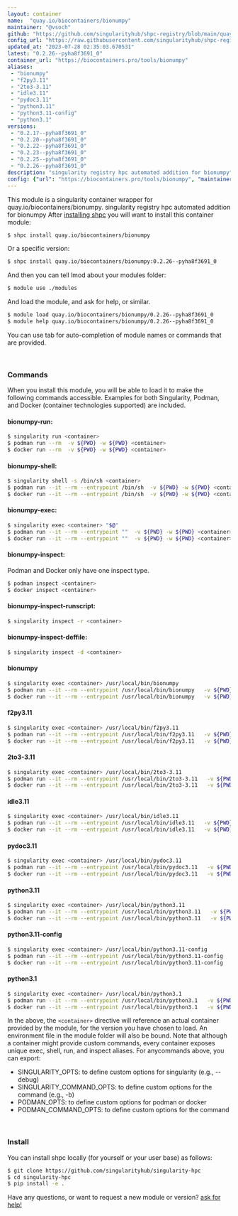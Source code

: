 ```yaml
---
layout: container
name:  "quay.io/biocontainers/bionumpy"
maintainer: "@vsoch"
github: "https://github.com/singularityhub/shpc-registry/blob/main/quay.io/biocontainers/bionumpy/container.yaml"
config_url: "https://raw.githubusercontent.com/singularityhub/shpc-registry/main/quay.io/biocontainers/bionumpy/container.yaml"
updated_at: "2023-07-28 02:35:03.670531"
latest: "0.2.26--pyha8f3691_0"
container_url: "https://biocontainers.pro/tools/bionumpy"
aliases:
 - "bionumpy"
 - "f2py3.11"
 - "2to3-3.11"
 - "idle3.11"
 - "pydoc3.11"
 - "python3.11"
 - "python3.11-config"
 - "python3.1"
versions:
 - "0.2.17--pyha8f3691_0"
 - "0.2.20--pyha8f3691_0"
 - "0.2.22--pyha8f3691_0"
 - "0.2.23--pyha8f3691_0"
 - "0.2.25--pyha8f3691_0"
 - "0.2.26--pyha8f3691_0"
description: "singularity registry hpc automated addition for bionumpy"
config: {"url": "https://biocontainers.pro/tools/bionumpy", "maintainer": "@vsoch", "description": "singularity registry hpc automated addition for bionumpy", "latest": {"0.2.26--pyha8f3691_0": "sha256:cb55e898d4cabde5ae4cfc65290ac423b956dc9bb5dec3183d444fce5fce5659"}, "tags": {"0.2.17--pyha8f3691_0": "sha256:4888799ec9467a088c72b11f5ebd1da9043d6153f6c83c45cbc5925d1eb7f28b", "0.2.20--pyha8f3691_0": "sha256:2e71d23cc90a5aeafdc668ea857f119e36b5edc47c471fa551ac3f6bcd99c2dc", "0.2.22--pyha8f3691_0": "sha256:6a21c6bb7b4d2e4d60564770b3827ebaa6748d88ccfe2b7587e17afc2d57ce14", "0.2.23--pyha8f3691_0": "sha256:a930c285af69efdddf1ac27638f48d387f76c176b89845d9dab7a20ec13f23b3", "0.2.25--pyha8f3691_0": "sha256:023cb47132b5d7ed05feb2154804560f666867d6dc103c215e21dd739d0c0535", "0.2.26--pyha8f3691_0": "sha256:cb55e898d4cabde5ae4cfc65290ac423b956dc9bb5dec3183d444fce5fce5659"}, "docker": "quay.io/biocontainers/bionumpy", "aliases": {"bionumpy": "/usr/local/bin/bionumpy", "f2py3.11": "/usr/local/bin/f2py3.11", "2to3-3.11": "/usr/local/bin/2to3-3.11", "idle3.11": "/usr/local/bin/idle3.11", "pydoc3.11": "/usr/local/bin/pydoc3.11", "python3.11": "/usr/local/bin/python3.11", "python3.11-config": "/usr/local/bin/python3.11-config", "python3.1": "/usr/local/bin/python3.1"}}
---
```


This module is a singularity container wrapper for quay.io/biocontainers/bionumpy.
singularity registry hpc automated addition for bionumpy
After [installing shpc](#install) you will want to install this container module:


```bash
$ shpc install quay.io/biocontainers/bionumpy
```

Or a specific version:

```bash
$ shpc install quay.io/biocontainers/bionumpy:0.2.26--pyha8f3691_0
```

And then you can tell lmod about your modules folder:

```bash
$ module use ./modules
```

And load the module, and ask for help, or similar.

```bash
$ module load quay.io/biocontainers/bionumpy/0.2.26--pyha8f3691_0
$ module help quay.io/biocontainers/bionumpy/0.2.26--pyha8f3691_0
```

You can use tab for auto-completion of module names or commands that are provided.

<br>

### Commands

When you install this module, you will be able to load it to make the following commands accessible.
Examples for both Singularity, Podman, and Docker (container technologies supported) are included.

#### bionumpy-run:

```bash
$ singularity run <container>
$ podman run --rm  -v ${PWD} -w ${PWD} <container>
$ docker run --rm  -v ${PWD} -w ${PWD} <container>
```

#### bionumpy-shell:

```bash
$ singularity shell -s /bin/sh <container>
$ podman run --it --rm --entrypoint /bin/sh  -v ${PWD} -w ${PWD} <container>
$ docker run --it --rm --entrypoint /bin/sh  -v ${PWD} -w ${PWD} <container>
```

#### bionumpy-exec:

```bash
$ singularity exec <container> "$@"
$ podman run --it --rm --entrypoint ""  -v ${PWD} -w ${PWD} <container> "$@"
$ docker run --it --rm --entrypoint ""  -v ${PWD} -w ${PWD} <container> "$@"
```

#### bionumpy-inspect:

Podman and Docker only have one inspect type.

```bash
$ podman inspect <container>
$ docker inspect <container>
```

#### bionumpy-inspect-runscript:

```bash
$ singularity inspect -r <container>
```

#### bionumpy-inspect-deffile:

```bash
$ singularity inspect -d <container>
```


#### bionumpy

```bash
$ singularity exec <container> /usr/local/bin/bionumpy
$ podman run --it --rm --entrypoint /usr/local/bin/bionumpy   -v ${PWD} -w ${PWD} <container> -c " $@"
$ docker run --it --rm --entrypoint /usr/local/bin/bionumpy   -v ${PWD} -w ${PWD} <container> -c " $@"
```


#### f2py3.11

```bash
$ singularity exec <container> /usr/local/bin/f2py3.11
$ podman run --it --rm --entrypoint /usr/local/bin/f2py3.11   -v ${PWD} -w ${PWD} <container> -c " $@"
$ docker run --it --rm --entrypoint /usr/local/bin/f2py3.11   -v ${PWD} -w ${PWD} <container> -c " $@"
```


#### 2to3-3.11

```bash
$ singularity exec <container> /usr/local/bin/2to3-3.11
$ podman run --it --rm --entrypoint /usr/local/bin/2to3-3.11   -v ${PWD} -w ${PWD} <container> -c " $@"
$ docker run --it --rm --entrypoint /usr/local/bin/2to3-3.11   -v ${PWD} -w ${PWD} <container> -c " $@"
```


#### idle3.11

```bash
$ singularity exec <container> /usr/local/bin/idle3.11
$ podman run --it --rm --entrypoint /usr/local/bin/idle3.11   -v ${PWD} -w ${PWD} <container> -c " $@"
$ docker run --it --rm --entrypoint /usr/local/bin/idle3.11   -v ${PWD} -w ${PWD} <container> -c " $@"
```


#### pydoc3.11

```bash
$ singularity exec <container> /usr/local/bin/pydoc3.11
$ podman run --it --rm --entrypoint /usr/local/bin/pydoc3.11   -v ${PWD} -w ${PWD} <container> -c " $@"
$ docker run --it --rm --entrypoint /usr/local/bin/pydoc3.11   -v ${PWD} -w ${PWD} <container> -c " $@"
```


#### python3.11

```bash
$ singularity exec <container> /usr/local/bin/python3.11
$ podman run --it --rm --entrypoint /usr/local/bin/python3.11   -v ${PWD} -w ${PWD} <container> -c " $@"
$ docker run --it --rm --entrypoint /usr/local/bin/python3.11   -v ${PWD} -w ${PWD} <container> -c " $@"
```


#### python3.11-config

```bash
$ singularity exec <container> /usr/local/bin/python3.11-config
$ podman run --it --rm --entrypoint /usr/local/bin/python3.11-config   -v ${PWD} -w ${PWD} <container> -c " $@"
$ docker run --it --rm --entrypoint /usr/local/bin/python3.11-config   -v ${PWD} -w ${PWD} <container> -c " $@"
```


#### python3.1

```bash
$ singularity exec <container> /usr/local/bin/python3.1
$ podman run --it --rm --entrypoint /usr/local/bin/python3.1   -v ${PWD} -w ${PWD} <container> -c " $@"
$ docker run --it --rm --entrypoint /usr/local/bin/python3.1   -v ${PWD} -w ${PWD} <container> -c " $@"
```



In the above, the `<container>` directive will reference an actual container provided
by the module, for the version you have chosen to load. An environment file in the
module folder will also be bound. Note that although a container
might provide custom commands, every container exposes unique exec, shell, run, and
inspect aliases. For anycommands above, you can export:

 - SINGULARITY_OPTS: to define custom options for singularity (e.g., --debug)
 - SINGULARITY_COMMAND_OPTS: to define custom options for the command (e.g., -b)
 - PODMAN_OPTS: to define custom options for podman or docker
 - PODMAN_COMMAND_OPTS: to define custom options for the command

<br>

### Install

You can install shpc locally (for yourself or your user base) as follows:

```bash
$ git clone https://github.com/singularityhub/singularity-hpc
$ cd singularity-hpc
$ pip install -e .
```

Have any questions, or want to request a new module or version? [ask for help!](https://github.com/singularityhub/singularity-hpc/issues)